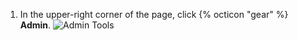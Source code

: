 1. In the upper-right corner of the page, click {% octicon "gear" %} **Admin**.
   ![Admin Tools](/assets/images/enterprise/site-admin-settings/user/user-admin-tab-top.png)
